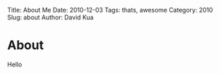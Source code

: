 Title: About Me
Date: 2010-12-03
Tags: thats, awesome
Category: 2010
Slug: about
Author: David Kua

# About
Hello
